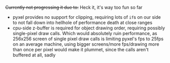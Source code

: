 ~~Currently not progressing it due to:~~ Heck it, it's way too fun so far
- pyxel provides no support for clipping, requiring lots of `if`s on our side to not fall down into hellhole of performance death at close ranges
- cpu-side z-buffer is required for object drawing order, requiring possibly single-pixel draw calls. Which would absolutely ruin performance, as 256x256 screen of single pixel draw calls is limiting pyxel's fps to 25fps on an average machine, using bigger screens/more fps/drawing more than once per pixel would make it plummet, since the calls aren't buffered at all, sadly